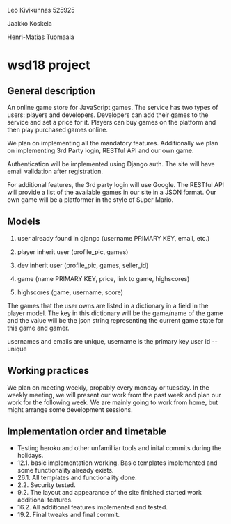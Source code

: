 Leo Kivikunnas 525925

Jaakko Koskela

Henri-Matias Tuomaala 

# wsd18 project
## General description 
An online game store for JavaScript games. The service has two types of users: players and developers. Developers can add their games to the service and set a price for it. Players can buy games on the platform and then play purchased games online.

We plan on implementing all the mandatory features. Additionally we plan on implementing 3rd Party login, RESTful API and our own game.

Authentication will be implemented using Django auth. The site will have email validation after registration. 

For additional features, the 3rd party login will use Google. The RESTful API will provide a list of the available games in our site in a JSON format. Our own game will be a platformer in the style of Super Mario. 

## Models
1. user already found in django (username PRIMARY KEY, email, etc.)
2. player inherit user (profile_pic, games)
3. dev inherit user (profile_pic, games, seller_id)

4. game (name PRIMARY KEY, price, link to game, highscores)
5. highscores (game, username, score)

The games that the user owns are listed in a dictionary in a field in the player model. The key in this dictionary will be the game/name of the game and the value will be the json string representing the current game state for this game and gamer. 

usernames and emails are unique, username is the primary key
user id -- unique 

## Working practices
We plan on meeting weekly, propably every monday or tuesday. In the weekly meeting, we will present our work from the past week and plan our work for the following week. We are mainly going to work from home, but might arrange some development sessions. 

## Implementation order and timetable
* Testing heroku and other unfamilliar tools and inital commits during the holidays.
* 12.1. basic implementation working. Basic templates implemented and some functionality already exists. 
* 26.1. All templates and functionality done.
* 2.2. Security tested.
* 9.2. The layout and appearance of the site finished started work additional features.
* 16.2. All additional features implemented and tested. 
* 19.2. Final tweaks and final commit. 
